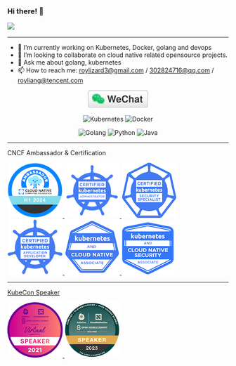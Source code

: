 ### Hi there! 👋

![](https://github-readme-stats.vercel.app/api?username=lianghao208&theme=buefy&show_icons=true&hide=stars&count_private=true&include_all_commits=true)
<!--
**lianghao208/lianghao208** is a ✨ _special_ ✨ repository because its `README.md` (this file) appears on your GitHub profile.
---
Here are some ideas to get you started:
-->
---

- 🔭 I’m currently working on Kubernetes, Docker, golang and devops
- 👯 I’m looking to collaborate on cloud native related opensource projects.
- 💬 Ask me about golang, kubernetes
- 📫 How to reach me: roylizard3@gmail.com / 302824716@qq.com / royliang@tencent.com

<p align="center">
  <a href="https://raw.githubusercontent.com/lianghao208/lianghao208/master/img/wechat-qr-code.jpg"><img src="img/wechat.svg" alt="微信"></a>
</p>

<p align="center">
  <img alt="Kubernetes" src="https://img.shields.io/static/v1?style=flat&logo=Kubernetes&label=&message=Kubernetes&color=767676">
  <img alt="Docker" src="https://img.shields.io/static/v1?style=flat&logo=Docker&label=&message=Docker&color=767676">
</p>

<p align="center">
  <img alt="Golang" src="https://img.shields.io/static/v1?style=flat&logo=Go&label=&message=Golang&color=767676">
  <img alt="Python" src="https://img.shields.io/static/v1?style=flat&logo=Python&label=&message=Python&color=767676">
  <img alt="Java" src="https://img.shields.io/static/v1?style=flat&logo=Java&label=&message=Java&color=767676">
</p>

---
CNCF Ambassador & Certification

<a href="https://www.credly.com/badges/f6bf473d-217f-46d7-acb1-6bf232b29166/public_url" target="_blank">![](./cncf-ambassador-h1-2024.png)
<a href="https://www.credly.com/badges/ea69abad-7a36-4121-8e96-2aa49bbdf4c7/public_url" target="_blank">![](./cka-certified-kubernetes-administrator.png)
<a href="https://www.credly.com/badges/5bcb451e-1f63-4c84-975d-d3924da292fb/public_url" target="_blank">![](./cks-certified-kubernetes-security-specialist.png)
<a href="https://www.credly.com/badges/88f5b10a-8b64-4e1d-807d-6ffcde5a8030/public_url" target="_blank">![](./ckad-certified-kubernetes-application-developer.png)
<a href="https://www.credly.com/badges/78856dc7-8d74-450b-850a-a05398e23b70/public_url" target="_blank">![](./kcna-kubernetes-and-cloud-native-associate.png)
<a href="https://www.credly.com/badges/e32482db-613f-4b9b-8627-e1e6227c6174/public_url" target="_blank">![](./kcsa-kubernetes-and-cloud-native-security-associate.png)

---
KubeCon Speaker

<a href="https://kccncosschn21.sched.com/event/qBoU/superedgekubernetesyi-sui-zha-ji-superedge-promoting-kubernetes-to-the-edge-of-technology-decryption-attlee-wang-roy-liang-tencent?iframe=no" target="_blank" rel="kubecon 2021">![](./speaker-kubecon-cloudnativecon-china-2021.png)
<a href="https://kccncosschn2023.sched.com/event/1PTJn/ye-ge-daepkwok-deep-dive-kwok-shiming-zhang-daocloud-hao-liang-tencent?iframe=no" target="_blank" rel="kubecon 2023">![](./speaker-kubecon-cloudnativecon-china-2023.png)
